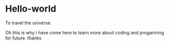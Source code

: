 # Hello-world
To travel the universe.

Oh this is why i have come here to learn more about coding and progarming for future. thanks
